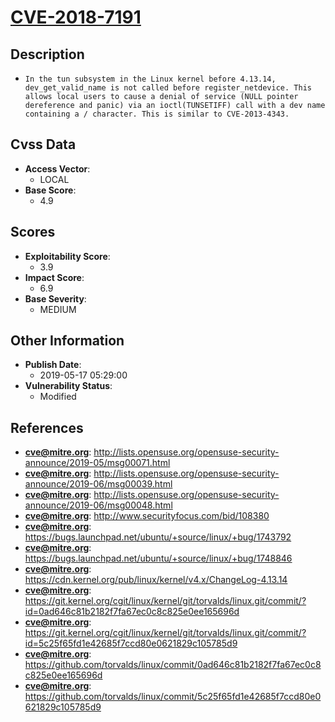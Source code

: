 
# [CVE-2018-7191](https://cve.mitre.org/cgi-bin/cvename.cgi?name=CVE-2018-7191)

## Description

- `In the tun subsystem in the Linux kernel before 4.13.14, dev_get_valid_name is not called before register_netdevice. This allows local users to cause a denial of service (NULL pointer dereference and panic) via an ioctl(TUNSETIFF) call with a dev name containing a / character. This is similar to CVE-2013-4343.`

## Cvss Data

- **Access Vector**:
  - LOCAL
- **Base Score**:
  - 4.9

## Scores

- **Exploitability Score**:
  - 3.9
- **Impact Score**:
  - 6.9
- **Base Severity**:
  - MEDIUM

## Other Information

- **Publish Date**:
  - 2019-05-17 05:29:00
- **Vulnerability Status**:
  - Modified

## References

- **cve@mitre.org**: http://lists.opensuse.org/opensuse-security-announce/2019-05/msg00071.html
- **cve@mitre.org**: http://lists.opensuse.org/opensuse-security-announce/2019-06/msg00039.html
- **cve@mitre.org**: http://lists.opensuse.org/opensuse-security-announce/2019-06/msg00048.html
- **cve@mitre.org**: http://www.securityfocus.com/bid/108380
- **cve@mitre.org**: https://bugs.launchpad.net/ubuntu/+source/linux/+bug/1743792
- **cve@mitre.org**: https://bugs.launchpad.net/ubuntu/+source/linux/+bug/1748846
- **cve@mitre.org**: https://cdn.kernel.org/pub/linux/kernel/v4.x/ChangeLog-4.13.14
- **cve@mitre.org**: https://git.kernel.org/cgit/linux/kernel/git/torvalds/linux.git/commit/?id=0ad646c81b2182f7fa67ec0c8c825e0ee165696d
- **cve@mitre.org**: https://git.kernel.org/cgit/linux/kernel/git/torvalds/linux.git/commit/?id=5c25f65fd1e42685f7ccd80e0621829c105785d9
- **cve@mitre.org**: https://github.com/torvalds/linux/commit/0ad646c81b2182f7fa67ec0c8c825e0ee165696d
- **cve@mitre.org**: https://github.com/torvalds/linux/commit/5c25f65fd1e42685f7ccd80e0621829c105785d9
